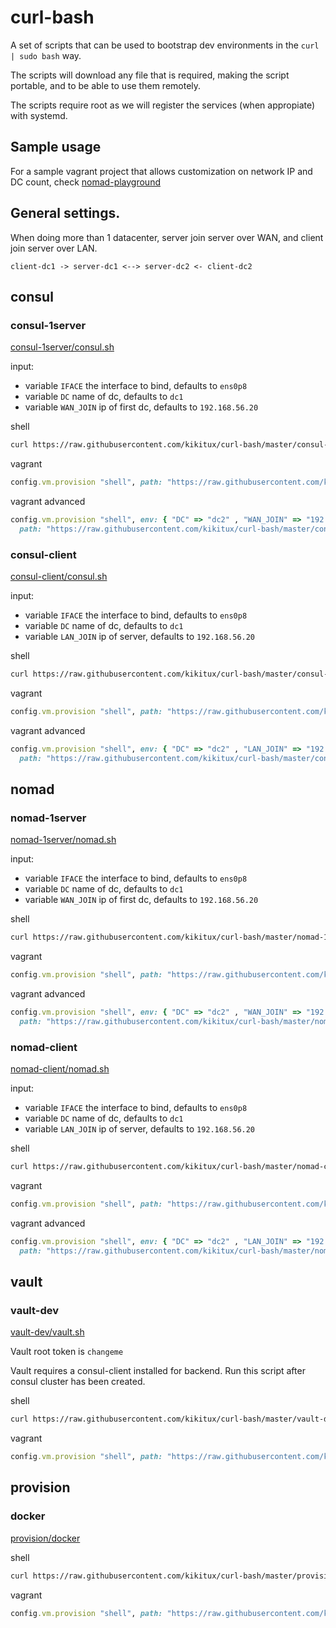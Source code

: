 # curl-bash

A set of scripts that can be used to bootstrap dev environments in the `curl | sudo bash` way.

The scripts will download any file that is required, making the script portable, and to be able to use them remotely.

The scripts require root as we will register the services (when appropiate) with systemd.

## Sample usage

For a sample vagrant project that allows customization on network IP and DC count, check [nomad-playground](https://github.com/kikitux/nomad-playground)

## General settings.

When doing more than 1 datacenter, server join server over WAN, and client join server over LAN.

```
client-dc1 -> server-dc1 <--> server-dc2 <- client-dc2
```

## consul

### consul-1server
[consul-1server/consul.sh](https://raw.githubusercontent.com/kikitux/curl-bash/master/consul-1server/consul.sh)

input:
- variable `IFACE` the interface to bind, defaults to `ens0p8`
- variable `DC` name of dc, defaults to `dc1`
- variable `WAN_JOIN` ip of first dc, defaults to `192.168.56.20`

shell
```bash
curl https://raw.githubusercontent.com/kikitux/curl-bash/master/consul-1server/consul.sh | sudo bash 
```

vagrant
```ruby
config.vm.provision "shell", path: "https://raw.githubusercontent.com/kikitux/curl-bash/master/consul-1server/consul.sh"
```

vagrant advanced
```ruby
config.vm.provision "shell", env: { "DC" => "dc2" , "WAN_JOIN" => "192.168.56.20" },
  path: "https://raw.githubusercontent.com/kikitux/curl-bash/master/consul-1server/consul.sh"
```


### consul-client
[consul-client/consul.sh](https://raw.githubusercontent.com/kikitux/curl-bash/master/consul-client/consul.sh)

input:
- variable `IFACE` the interface to bind, defaults to `ens0p8`
- variable `DC` name of dc, defaults to `dc1`
- variable `LAN_JOIN` ip of server, defaults to `192.168.56.20`

shell
```bash
curl https://raw.githubusercontent.com/kikitux/curl-bash/master/consul-client/consul.sh | sudo bash
```

vagrant
```ruby
config.vm.provision "shell", path: "https://raw.githubusercontent.com/kikitux/curl-bash/master/consul-client/consul.sh"
```

vagrant advanced
```ruby
config.vm.provision "shell", env: { "DC" => "dc2" , "LAN_JOIN" => "192.168.66.20" },
  path: "https://raw.githubusercontent.com/kikitux/curl-bash/master/consul-client/consul.sh"
```

## nomad

### nomad-1server
[nomad-1server/nomad.sh](https://raw.githubusercontent.com/kikitux/curl-bash/master/nomad-1server/nomad.sh)

input:
- variable `IFACE` the interface to bind, defaults to `ens0p8`
- variable `DC` name of dc, defaults to `dc1`
- variable `WAN_JOIN` ip of first dc, defaults to `192.168.56.20`

shell
```bash
curl https://raw.githubusercontent.com/kikitux/curl-bash/master/nomad-1server/nomad.sh | sudo bash 
```

vagrant
```ruby
config.vm.provision "shell", path: "https://raw.githubusercontent.com/kikitux/curl-bash/master/nomad-1server/nomad.sh"
```

vagrant advanced
```ruby
config.vm.provision "shell", env: { "DC" => "dc2" , "WAN_JOIN" => "192.168.56.20" },
  path: "https://raw.githubusercontent.com/kikitux/curl-bash/master/nomad-1server/nomad.sh"
```

### nomad-client
[nomad-client/nomad.sh](https://raw.githubusercontent.com/kikitux/curl-bash/master/nomad-client/nomad.sh)

input:
- variable `IFACE` the interface to bind, defaults to `ens0p8`
- variable `DC` name of dc, defaults to `dc1`
- variable `LAN_JOIN` ip of server, defaults to `192.168.56.20`

shell
```bash
curl https://raw.githubusercontent.com/kikitux/curl-bash/master/nomad-client/nomad.sh | sudo bash
```

vagrant
```ruby
config.vm.provision "shell", path: "https://raw.githubusercontent.com/kikitux/curl-bash/master/nomad-client/nomad.sh"
```

vagrant advanced
```ruby
config.vm.provision "shell", env: { "DC" => "dc2" , "LAN_JOIN" => "192.168.66.20" },
  path: "https://raw.githubusercontent.com/kikitux/curl-bash/master/nomad-client/nomad.sh"
```

## vault

### vault-dev
[vault-dev/vault.sh](https://raw.githubusercontent.com/kikitux/curl-bash/master/vault-dev/vault.sh)

Vault root token is `changeme`

Vault requires a consul-client installed for backend. Run this script after consul cluster has been created.

shell
```bash
curl https://raw.githubusercontent.com/kikitux/curl-bash/master/vault-dev/vault.sh | sudo bash
```

vagrant
```ruby
config.vm.provision "shell", path: "https://raw.githubusercontent.com/kikitux/curl-bash/master/vault-dev/vault.sh"
```

## provision

### docker
[provision/docker](https://raw.githubusercontent.com/kikitux/curl-bash/master/provision/docker.sh)

shell
```bash
curl https://raw.githubusercontent.com/kikitux/curl-bash/master/provision/docker.sh | sudo bash
```

vagrant
```ruby
config.vm.provision "shell", path: "https://raw.githubusercontent.com/kikitux/curl-bash/master/provision/docker.sh"
```
